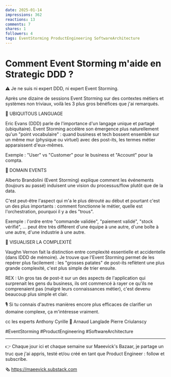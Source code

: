 ```yaml
---
date: 2025-01-14
impressions: 362
reactions: 13
comments: 7
shares: 1
followers: 4
tags: EventStorming ProductEngineering SoftwareArchitecture
---
```


# Comment Event Storming m'aide en Strategic DDD ?

⚠️ Je ne suis ni expert DDD, ni expert Event Storming.

Après une dizaine de sessions Event Storming sur des contextes métiers et systèmes non triviaux, voilà les 3 plus gros bénéfices que j'ai remarqués.

🙊 UBIQUITOUS LANGUAGE

Eric Evans (DDD) parle de l'importance d'un langage unique et partagé (ubiquitaire).
Event Storming accélère son émergence plus naturellement qu'un "point vocabulaire" : quand business et tech bossent ensemble sur un même mur (physique ou virtuel) avec des post-its, les termes métier apparaissent d'eux-mêmes.

Exemple : "User" vs "Customer" pour le business et "Account" pour la compta.

🙉 DOMAIN EVENTS

Alberto Brandolini (Event Storming) explique comment les événements (toujours au passé) induisent une vision du processus/flow plutôt que de la data.

C'est peut-être l'aspect qui m'a le plus dérouté au début et pourtant c'est un des plus importants : comment fonctionne le métier, quelle est l'orchestration, pourquoi il y a des "trous".

Exemple : l'ordre entre "commande validée", "paiement validé", "stock vérifié", ... peut être très différent d'une équipe à une autre, d'une boîte à une autre, d'une industrie à une autre.

🙈 VISUALISER LA COMPLEXITÉ

Vaughn Vernon fait la distinction entre complexité essentielle et accidentelle (dans IDDD de mémoire). Je trouve que l'Event Storming permet de les repérer plus facilement : les "grosses patates" de post-its reflètent une plus grande complexité, c'est plus simple de trier ensuite.

REX : Un gros tas de post-it sur un des aspects de l'application qui surprenait les gens du business, ils ont commencé à rayer ce qu'ils ne comprenaient pas (malgré leurs connaissances métier), c'est devenu beaucoup plus simple et clair.

🎙️ Si tu connais d'autres manières encore plus efficaces de clarifier un domaine complexe, ça m'intéresse vraiment.

cc les experts Anthony Cyrille 🎯 Arnaud Langlade Pierre Criulanscy

#EventStorming #ProductEngineering #SoftwareArchitecture

---

👉 Chaque jour ici et chaque semaine sur Maeevick's Bazaar, je partage un truc que j'ai appris, testé et/ou créé en tant que Product Engineer : follow et subscribe.

🗞️ https://maeevick.substack.com
